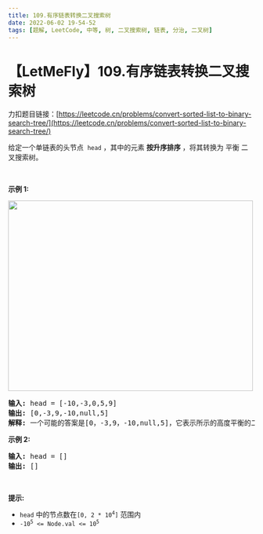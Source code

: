 ```yaml
---
title: 109.有序链表转换二叉搜索树
date: 2022-06-02 19-54-52
tags: [题解, LeetCode, 中等, 树, 二叉搜索树, 链表, 分治, 二叉树]
---
```


# 【LetMeFly】109.有序链表转换二叉搜索树

力扣题目链接：[https://leetcode.cn/problems/convert-sorted-list-to-binary-search-tree/](https://leetcode.cn/problems/convert-sorted-list-to-binary-search-tree/)

<p>给定一个单链表的头节点 &nbsp;<code>head</code>&nbsp;，其中的元素 <strong>按升序排序</strong> ，将其转换为 <span data-keyword="height-balanced">平衡</span> 二叉搜索树。</p>

<p>&nbsp;</p>

<p><strong>示例 1:</strong></p>

<p><img src="https://assets.leetcode.com/uploads/2020/08/17/linked.jpg" style="height: 388px; width: 500px;" /></p>

<pre>
<strong>输入:</strong> head = [-10,-3,0,5,9]
<strong>输出:</strong> [0,-3,9,-10,null,5]
<strong>解释:</strong> 一个可能的答案是[0，-3,9，-10,null,5]，它表示所示的高度平衡的二叉搜索树。
</pre>

<p><strong>示例 2:</strong></p>

<pre>
<strong>输入:</strong> head = []
<strong>输出:</strong> []
</pre>

<p>&nbsp;</p>

<p><strong>提示:</strong></p>

<ul>
	<li><code>head</code>&nbsp;中的节点数在<code>[0, 2 * 10<sup>4</sup>]</code>&nbsp;范围内</li>
	<li><code>-10<sup>5</sup>&nbsp;&lt;= Node.val &lt;= 10<sup>5</sup></code></li>
</ul>


    